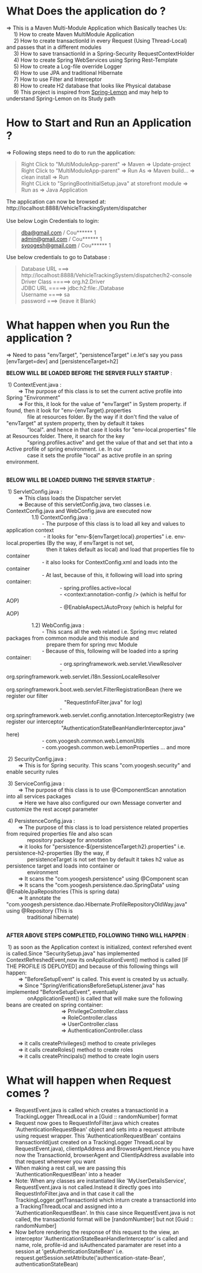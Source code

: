 # What Does the application do ? </br> 
=> This is a Maven Multi-Module Application which Basically teaches Us: </br>
         &nbsp;&nbsp;&nbsp;&nbsp; 1) How to create Maven MultiModule Application</br>
         &nbsp;&nbsp;&nbsp;&nbsp; 2) How to create transactionId in every Request (Using Thread-Local) and passes that in a different modules </br>
         &nbsp; &nbsp;&nbsp;&nbsp;3) How to save transactionId in a Spring-Security RequestContextHolder </br>
         &nbsp;&nbsp;&nbsp;&nbsp; 4) How to create Spring WebServices using Spring Rest-Template </br>
         &nbsp;&nbsp;&nbsp;&nbsp; 5) How to create a Log-file override Logger</br>
         &nbsp;&nbsp;&nbsp;&nbsp; 6) How to use JPA and traditional Hibernate </br>
         &nbsp;&nbsp;&nbsp;&nbsp; 7) How to use Filter and Interceptor </br>
         &nbsp;&nbsp;&nbsp;&nbsp; 8) How to create H2 database that looks like Physical database</br>
         &nbsp;&nbsp;&nbsp;&nbsp;&nbsp;9) This project is inspired from <a href="https://github.com/naturalprogrammer/spring-lemon.git">Spring-Lemon</a> and may help to understand Spring-Lemon on its Study path </br>
                                                                                                                                
          
# How to Start and Run an Application ?                                                                                          </br>
=> Following steps need to do to run the application: </br>
> Right Click to "MultiModuleApp-parent" => Maven => Update-project </br>
> Right Click to "MultiModuleApp-parent" => Run As => Maven build... => clean install => Run </br>
> Right CLick to "SpringBootInitialSetup.java" at storefront module => Run as => Java Application  </br>

The application can now be browsed at: http://localhost:8888/VehicleTrackingSystem/dispatcher  </br> </br>
Use below Login Credentials to login:  </br>                                                           
> dba@gmail.com  /  Cou****** 1  
> admin@gmail.com / Cou****** 1  
> syoogesh@gmail.com / Cou****** 1 </br>

Use below credentials to go to Database :  </br>
> Database URL ===> http://localhost:8888/VehicleTrackingSystem/dispatcher/h2-console </br>
> Driver Class =====>  org.h2.Driver </br>
> JDBC URL =====> jdbc:h2:file:./Database </br>
> Username ====> sa  </br>
> password ===> (leave it Blank) </br>
                        

# What happen when you Run the application ? </br>   
=> Need to pass "envTarget", "persistenceTarget" i.e.let's say you pass [envTarget=dev]   and [persistenceTarget=h2] 

<b>BELOW WILL BE LOADED BEFORE THE SERVER FULLY STARTUP</b> : </br>

&nbsp;1) ContextEvent.java : </br>
&nbsp;&nbsp;&nbsp;&nbsp;&nbsp;&nbsp;&nbsp;&nbsp;=> The purpose of this class is to set the current active profile into Spring "Environment" </br>
&nbsp;&nbsp;&nbsp;&nbsp;&nbsp;&nbsp;&nbsp;&nbsp;=> For this, it look for the value of "envTarget" in System property. if found, then it look for "env-{envTarget}.properties </br>
&nbsp;&nbsp;&nbsp;&nbsp;&nbsp;&nbsp;&nbsp;&nbsp;&nbsp;&nbsp;&nbsp;&nbsp;&nbsp;&nbsp;file at  resources folder. By the way if it don't find the value of "envTarget" at system property, then by default it takes</br>
&nbsp;&nbsp;&nbsp;&nbsp;&nbsp;&nbsp;&nbsp;&nbsp;&nbsp;&nbsp;&nbsp;&nbsp;&nbsp;&nbsp;"local". and hence in that case it looks for "env-local.properties" file at Resources folder. There, it search for the key</br>
&nbsp;&nbsp;&nbsp;&nbsp;&nbsp;&nbsp;&nbsp;&nbsp;&nbsp;&nbsp;&nbsp;&nbsp;&nbsp;&nbsp;"spring.profiles.active" and get the value of that and set that into a Active profile of spring environment. i.e. In our</br>
&nbsp;&nbsp;&nbsp;&nbsp;&nbsp;&nbsp;&nbsp;&nbsp;&nbsp;&nbsp;&nbsp;&nbsp;&nbsp;&nbsp;case it sets the profile "local" as active profile in an spring environment.</br> </br>

<b>BELOW WILL BE LOADED DURING THE SERVER STARTUP</b> : </br>

&nbsp;1) ServletConfig.java : </br>
&nbsp;&nbsp;&nbsp;&nbsp;&nbsp;&nbsp;&nbsp;&nbsp;=> This class loads the Dispatcher servlet </br>
&nbsp;&nbsp;&nbsp;&nbsp;&nbsp;&nbsp;&nbsp;&nbsp;=> Because of this servletConfig.java, two classes i.e. ContextConfig.java and WebConfig.java are executed now </br>
&nbsp;&nbsp;&nbsp;&nbsp;&nbsp;&nbsp;&nbsp;&nbsp;&nbsp;&nbsp;&nbsp;&nbsp;&nbsp;&nbsp;&nbsp;&nbsp;&nbsp;1.1) ContextConfig.java : </br>
&nbsp;&nbsp;&nbsp;&nbsp;&nbsp;&nbsp;&nbsp;&nbsp;&nbsp;&nbsp;&nbsp;&nbsp;&nbsp;&nbsp;&nbsp;&nbsp;&nbsp;&nbsp;&nbsp;&nbsp;&nbsp;&nbsp;&nbsp;&nbsp;- The purpose of this class is to load all key and values to application context </br>
&nbsp;&nbsp;&nbsp;&nbsp;&nbsp;&nbsp;&nbsp;&nbsp;&nbsp;&nbsp;&nbsp;&nbsp;&nbsp;&nbsp;&nbsp;&nbsp;&nbsp;&nbsp;&nbsp;&nbsp;&nbsp;&nbsp;&nbsp;&nbsp; - it looks for "env-${envTarget:local}.properties" i.e. env-local.properties (By the way, if envTarget is not set, </br>
&nbsp;&nbsp;&nbsp;&nbsp;&nbsp;&nbsp;&nbsp;&nbsp;&nbsp;&nbsp;&nbsp;&nbsp;&nbsp;&nbsp;&nbsp;&nbsp;&nbsp;&nbsp;&nbsp;&nbsp;&nbsp;&nbsp;&nbsp;&nbsp;&nbsp;&nbsp;&nbsp;then it takes default as local) and load that properties file to container </br>
&nbsp;&nbsp;&nbsp;&nbsp;&nbsp;&nbsp;&nbsp;&nbsp;&nbsp;&nbsp;&nbsp;&nbsp;&nbsp;&nbsp;&nbsp;&nbsp;&nbsp;&nbsp;&nbsp;&nbsp;&nbsp;&nbsp;&nbsp;&nbsp;- it also looks for ContextConfig.xml and loads into the container </br>
&nbsp;&nbsp;&nbsp;&nbsp;&nbsp;&nbsp;&nbsp;&nbsp;&nbsp;&nbsp;&nbsp;&nbsp;&nbsp;&nbsp;&nbsp;&nbsp;&nbsp;&nbsp;&nbsp;&nbsp;&nbsp;&nbsp;&nbsp;&nbsp;- At last, because of this, it following will load into spring container: </br>
&nbsp;&nbsp;&nbsp;&nbsp;&nbsp;&nbsp;&nbsp;&nbsp;&nbsp;&nbsp;&nbsp;&nbsp;&nbsp;&nbsp;&nbsp;&nbsp;&nbsp;&nbsp;&nbsp;&nbsp;&nbsp;&nbsp;&nbsp;&nbsp;&nbsp;&nbsp;&nbsp;&nbsp;&nbsp;&nbsp;&nbsp;&nbsp;&nbsp;&nbsp;&nbsp;&nbsp;- spring.profiles.active=local </br>
&nbsp;&nbsp;&nbsp;&nbsp;&nbsp;&nbsp;&nbsp;&nbsp;&nbsp;&nbsp;&nbsp;&nbsp;&nbsp;&nbsp;&nbsp;&nbsp;&nbsp;&nbsp;&nbsp;&nbsp;&nbsp;&nbsp;&nbsp;&nbsp;&nbsp;&nbsp;&nbsp;&nbsp;&nbsp;&nbsp;&nbsp;&nbsp;&nbsp;&nbsp;&nbsp;&nbsp;- <context:annotation-config />  (which is helful for AOP)</br>
&nbsp;&nbsp;&nbsp;&nbsp;&nbsp;&nbsp;&nbsp;&nbsp;&nbsp;&nbsp;&nbsp;&nbsp;&nbsp;&nbsp;&nbsp;&nbsp;&nbsp;&nbsp;&nbsp;&nbsp;&nbsp;&nbsp;&nbsp;&nbsp;&nbsp;&nbsp;&nbsp;&nbsp;&nbsp;&nbsp;&nbsp;&nbsp;&nbsp;&nbsp;&nbsp;&nbsp;- @EnableAspectJAutoProxy (which is helpful for AOP) </br>

&nbsp;&nbsp;&nbsp;&nbsp;&nbsp;&nbsp;&nbsp;&nbsp;&nbsp;&nbsp;&nbsp;&nbsp;&nbsp;&nbsp;&nbsp;&nbsp;&nbsp;1.2) WebConfig.java :  </br> 
&nbsp;&nbsp;&nbsp;&nbsp;&nbsp;&nbsp;&nbsp;&nbsp;&nbsp;&nbsp;&nbsp;&nbsp;&nbsp;&nbsp;&nbsp;&nbsp;&nbsp;&nbsp;&nbsp;&nbsp;&nbsp;&nbsp;&nbsp;&nbsp;- This scans all the web related i.e. Spring mvc related packages from common module and this module and </br>
&nbsp;&nbsp;&nbsp;&nbsp;&nbsp;&nbsp;&nbsp;&nbsp;&nbsp;&nbsp;&nbsp;&nbsp;&nbsp;&nbsp;&nbsp;&nbsp;&nbsp;&nbsp;&nbsp;&nbsp;&nbsp;&nbsp;&nbsp;&nbsp;&nbsp;&nbsp;&nbsp;prepare them for spring mvc Module </br>
&nbsp;&nbsp;&nbsp;&nbsp;&nbsp;&nbsp;&nbsp;&nbsp;&nbsp;&nbsp;&nbsp;&nbsp;&nbsp;&nbsp;&nbsp;&nbsp;&nbsp;&nbsp;&nbsp;&nbsp;&nbsp;&nbsp;&nbsp;&nbsp;- Because of this, following will be loaded into a spring container: </br>
&nbsp;&nbsp;&nbsp;&nbsp;&nbsp;&nbsp;&nbsp;&nbsp;&nbsp;&nbsp;&nbsp;&nbsp;&nbsp;&nbsp;&nbsp;&nbsp;&nbsp;&nbsp;&nbsp;&nbsp;&nbsp;&nbsp;&nbsp;&nbsp;&nbsp;&nbsp;&nbsp;&nbsp;&nbsp;&nbsp;&nbsp;&nbsp;&nbsp;&nbsp;&nbsp;&nbsp;- org.springframework.web.servlet.ViewResolver </br>
&nbsp;&nbsp;&nbsp;&nbsp;&nbsp;&nbsp;&nbsp;&nbsp;&nbsp;&nbsp;&nbsp;&nbsp;&nbsp;&nbsp;&nbsp;&nbsp;&nbsp;&nbsp;&nbsp;&nbsp;&nbsp;&nbsp;&nbsp;&nbsp;&nbsp;&nbsp;&nbsp;&nbsp;&nbsp;&nbsp;&nbsp;&nbsp;&nbsp;&nbsp;&nbsp;&nbsp;- org.springframework.web.servlet.i18n.SessionLocaleResolver </br>
&nbsp;&nbsp;&nbsp;&nbsp;&nbsp;&nbsp;&nbsp;&nbsp;&nbsp;&nbsp;&nbsp;&nbsp;&nbsp;&nbsp;&nbsp;&nbsp;&nbsp;&nbsp;&nbsp;&nbsp;&nbsp;&nbsp;&nbsp;&nbsp;&nbsp;&nbsp;&nbsp;&nbsp;&nbsp;&nbsp;&nbsp;&nbsp;&nbsp;&nbsp;&nbsp;&nbsp;- org.springframework.boot.web.servlet.FilterRegistrationBean (here we register our filter </br>
&nbsp;&nbsp;&nbsp;&nbsp;&nbsp;&nbsp;&nbsp;&nbsp;&nbsp;&nbsp;&nbsp;&nbsp;&nbsp;&nbsp;&nbsp;&nbsp;&nbsp;&nbsp;&nbsp;&nbsp;&nbsp;&nbsp;&nbsp;&nbsp;&nbsp;&nbsp;&nbsp;&nbsp;&nbsp;&nbsp;&nbsp;&nbsp;&nbsp;&nbsp;&nbsp;&nbsp;&nbsp;&nbsp;
"RequestInfoFilter.java" for log) </br>
&nbsp;&nbsp;&nbsp;&nbsp;&nbsp;&nbsp;&nbsp;&nbsp;&nbsp;&nbsp;&nbsp;&nbsp;&nbsp;&nbsp;&nbsp;&nbsp;&nbsp;&nbsp;&nbsp;&nbsp;&nbsp;&nbsp;&nbsp;&nbsp;&nbsp;&nbsp;&nbsp;&nbsp;&nbsp;&nbsp;&nbsp;&nbsp;&nbsp;&nbsp;&nbsp;&nbsp;- org.springframework.web.servlet.config.annotation.InterceptorRegistry (we register our interceptor</br>
&nbsp;&nbsp;&nbsp;&nbsp;&nbsp;&nbsp;&nbsp;&nbsp;&nbsp;&nbsp;&nbsp;&nbsp;&nbsp;&nbsp;&nbsp;&nbsp;&nbsp;&nbsp;&nbsp;&nbsp;&nbsp;&nbsp;&nbsp;&nbsp;&nbsp;&nbsp;&nbsp;&nbsp;&nbsp;&nbsp;&nbsp;&nbsp;&nbsp;&nbsp;&nbsp;&nbsp;
"AuthenticationStateBeanHandlerInterceptor.java" here) </br>
&nbsp;&nbsp;&nbsp;&nbsp;&nbsp;&nbsp;&nbsp;&nbsp;&nbsp;&nbsp;&nbsp;&nbsp;&nbsp;&nbsp;&nbsp;&nbsp;&nbsp;&nbsp;&nbsp;&nbsp;&nbsp;&nbsp;&nbsp;&nbsp;- com.yoogesh.common.web.LemonUtils </br>
&nbsp;&nbsp;&nbsp;&nbsp;&nbsp;&nbsp;&nbsp;&nbsp;&nbsp;&nbsp;&nbsp;&nbsp;&nbsp;&nbsp;&nbsp;&nbsp;&nbsp;&nbsp;&nbsp;&nbsp;&nbsp;&nbsp;&nbsp;&nbsp;- com.yoogesh.common.web.LemonProperties ... and more </br>
			                    
                       
&nbsp;2) SecurityConfig.java : </br>
&nbsp;&nbsp;&nbsp;&nbsp;&nbsp;&nbsp;&nbsp;&nbsp;=> This is for Spring security. This scans "com.yoogesh.security" and enable security rules </br>

                                                        
&nbsp;3) ServiceConfig.java : </br>
&nbsp;&nbsp;&nbsp;&nbsp;&nbsp;&nbsp;&nbsp;&nbsp;=> The purpose of this class is to use @ComponentScan annotation into all services packages </br>
&nbsp;&nbsp;&nbsp;&nbsp;&nbsp;&nbsp;&nbsp;&nbsp;=>  Here we have also configured our own Message converter and customize the rest accept parameter </br>
                                                                                                                                                                                   
                                                          
&nbsp;4) PersistenceConfig.java : </br>
&nbsp;&nbsp;&nbsp;&nbsp;&nbsp;&nbsp;&nbsp;&nbsp;=> The purpose of this class is to load persistence related properties from required properties file and also scan</br>
&nbsp;&nbsp;&nbsp;&nbsp;&nbsp;&nbsp;&nbsp;&nbsp;&nbsp;&nbsp;&nbsp;&nbsp;&nbsp;&nbsp;repository package for annotation </br>
&nbsp;&nbsp;&nbsp;&nbsp;&nbsp;&nbsp;&nbsp;&nbsp;=> it looks for "persistence-${persistenceTarget:h2}.properties" i.e. persistence-h2-properties (By the way, if </br>
&nbsp;&nbsp;&nbsp;&nbsp;&nbsp;&nbsp;&nbsp;&nbsp;&nbsp;&nbsp;&nbsp;&nbsp;&nbsp;&nbsp;persistenceTarget is not set then by default it takes h2 value as persistence target and loads into container or </br>
&nbsp;&nbsp;&nbsp;&nbsp;&nbsp;&nbsp;&nbsp;&nbsp;&nbsp;&nbsp;&nbsp;&nbsp;&nbsp;&nbsp;environment </br>
&nbsp;&nbsp;&nbsp;&nbsp;&nbsp;&nbsp;&nbsp;&nbsp;=> It scans the "com.yoogesh.persistence" using @Component scan  </br>
&nbsp;&nbsp;&nbsp;&nbsp;&nbsp;&nbsp;&nbsp;&nbsp;=> It scans the "com.yoogesh.persistence.dao.SpringData" using @EnableJpaRepositories (This is spring data)</br>
&nbsp;&nbsp;&nbsp;&nbsp;&nbsp;&nbsp;&nbsp;&nbsp;=> It annotate the "com.yoogesh.persistence.dao.Hibernate.ProfileRepositoryOldWay.java" using @Repository  (This is</br>
&nbsp;&nbsp;&nbsp;&nbsp;&nbsp;&nbsp;&nbsp;&nbsp;&nbsp;&nbsp;&nbsp;&nbsp;&nbsp;&nbsp;traditional hibernate)  </br>  </br>                                                     
                                                                                                                                          
<b>AFTER ABOVE STEPS COMPLETED, FOLLOWING THING WILL HAPPEN</b> : </br>

&nbsp;1) as soon as the Application context is initialized, context refershed event is called.Since "SecuritySetup.java" has implemented ContextRefreshedEvent,now its onApplicationEvent() method is called [IF THE PROFILE IS DEPLOYED] and because of this following things will happen: </br>
&nbsp;&nbsp;&nbsp;&nbsp;&nbsp;&nbsp;&nbsp;&nbsp;=> "BeforeSetupEvent" is called. This event is created by us actually. </br>
&nbsp;&nbsp;&nbsp;&nbsp;&nbsp;&nbsp;&nbsp;&nbsp;=> Since "SpringVerificationsBeforeSetupListener.java" has implemented "BeforeSetupEvent", eventually</br>
&nbsp;&nbsp;&nbsp;&nbsp;&nbsp;&nbsp;&nbsp;&nbsp;&nbsp;&nbsp;&nbsp;&nbsp;&nbsp;&nbsp;onApplicationEvent() is called that will make sure the following beans are created on spring container:</br>
 &nbsp;&nbsp;&nbsp;&nbsp;&nbsp;&nbsp;&nbsp;&nbsp;&nbsp;&nbsp;&nbsp;&nbsp;&nbsp;&nbsp;&nbsp;&nbsp;&nbsp;&nbsp;&nbsp;&nbsp;&nbsp;&nbsp;&nbsp;&nbsp;&nbsp;&nbsp;&nbsp;&nbsp;&nbsp;&nbsp;&nbsp;&nbsp;&nbsp;&nbsp;&nbsp;&nbsp; => PrivilegeController.class</br>
 &nbsp;&nbsp;&nbsp;&nbsp;&nbsp;&nbsp;&nbsp;&nbsp;&nbsp;&nbsp;&nbsp;&nbsp;&nbsp;&nbsp;&nbsp;&nbsp;&nbsp;&nbsp;&nbsp;&nbsp;&nbsp;&nbsp;&nbsp;&nbsp;&nbsp;&nbsp;&nbsp;&nbsp;&nbsp;&nbsp;&nbsp;&nbsp;&nbsp;&nbsp;&nbsp;&nbsp; => RoleController.class</br>
 &nbsp;&nbsp;&nbsp;&nbsp;&nbsp;&nbsp;&nbsp;&nbsp;&nbsp;&nbsp;&nbsp;&nbsp;&nbsp;&nbsp;&nbsp;&nbsp;&nbsp;&nbsp;&nbsp;&nbsp;&nbsp;&nbsp;&nbsp;&nbsp;&nbsp;&nbsp;&nbsp;&nbsp;&nbsp;&nbsp;&nbsp;&nbsp;&nbsp;&nbsp;&nbsp;&nbsp; => UserController.class</br>
 &nbsp;&nbsp;&nbsp;&nbsp;&nbsp;&nbsp;&nbsp;&nbsp;&nbsp;&nbsp;&nbsp;&nbsp;&nbsp;&nbsp;&nbsp;&nbsp;&nbsp;&nbsp;&nbsp;&nbsp;&nbsp;&nbsp;&nbsp;&nbsp;&nbsp;&nbsp;&nbsp;&nbsp;&nbsp;&nbsp;&nbsp;&nbsp;&nbsp;&nbsp;&nbsp;&nbsp; => AuthenticationController.class</br>                      
&nbsp;&nbsp;&nbsp;&nbsp;&nbsp;&nbsp;&nbsp;&nbsp;=> it calls createPrivileges() method to create privileges </br>
&nbsp;&nbsp;&nbsp;&nbsp;&nbsp;&nbsp;&nbsp;&nbsp;=> it calls createRoles() method to create roles</br>
&nbsp;&nbsp;&nbsp;&nbsp;&nbsp;&nbsp;&nbsp;&nbsp;=> it calls createPrincipals() method to create login users </br>
               
               
 # What will happen when Request comes ? </br>                
 - RequestEvent.java is called which creates a transactionId in a TrackingLogger ThreadLocal in a [Guid :: randomNumber] format
 - Request now goes to RequestInfoFilter.java which creates 'AuthenticationRequestBean' object  and sets into a request attribute using request wrapper. This 'AuthenticationRequestBean' contains
   transactionId(just created on a TrackingLogger ThreadLocal by RequestEvent.java), clientIpAddress and BrowserAgent.Hence you have now the TransactionId,
   browserAgent and ClientIpAddress available into that request whenever you want
 - When making a rest call, we are passing this 'AuthenticationRequestBean' into a header
 - Note: When any classes are instantiated like 'MyUserDetailsService', RequestEvent.java is not called.Instead it directly goes into RequestInfoFilter.java and in that case it call the 
   TrackingLogger.getTransactionId which inturn create a transactionId into a TrackingThreadLocal and assigned into a 'AuthenticationRequestBean'. In this case since RequestEvent.java is not
   called, the transactionId format will be [randomNumber] but not [Guid :: randomNumber]
 - Now before rendering the response of this request to the view, an interceptor 'AuthenticationStateBeanHandlerInterceptor' is called and name, role, profile-id and isAuthencated paramater are
   reset into a session at 'getAuthenticationStateBean' i.e. request.getSession.setAttribute('authentication-state-Bean', authenticationStateBean)

          
          
          
          
          
          
